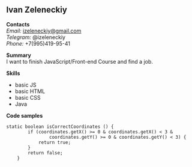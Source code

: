 ## Ivan Zeleneckiy

**Contacts**\
*Email:* izeleneckiy@gmail.com\
*Telegram:* @izeleneckiy\
*Phone:* +7(995)419-95-41

**Summary**\
I want to finish JavaScript/Front-end Course and find a job.

**Skills**
* basic JS
* basic HTML
* basic CSS
* Java

**Code samples**
```
static boolean isCorrectCoordinates () {
        if (coordinates.getX() >= 0 & coordinates.getX() < 3 &
                coordinates.getY() >= 0 & coordinates.getY() < 3) {
            return true;
        }
        return false;
    }
```
